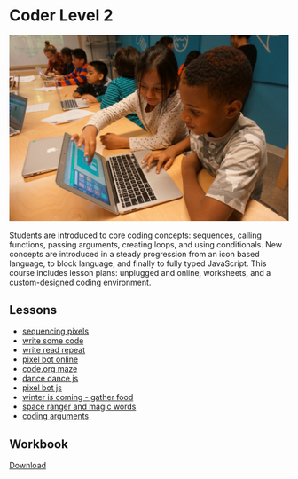 # Coder Level 2

![coder level 2](../../images/coder-level-2.jpg)

Students are introduced to core coding concepts: sequences, calling functions, passing arguments, creating loops, and using conditionals. New concepts are introduced in a steady progression from an icon based language, to block language, and finally to fully typed JavaScript. This course includes lesson plans: unplugged and online, worksheets, and a custom-designed coding environment.

## Lessons

- [sequencing pixels](lesson-plans/lesson-1.html)
- [write some code](lesson-plans/lesson-2.html)
- [write read repeat](lesson-plans/lesson-3.html)
- [pixel bot online](lesson-plans/lesson-4.html)
- [code.org maze](lesson-plans/lesson-5.html)
- [dance dance js](lesson-plans/lesson-6.html)
- [pixel bot js](lesson-plans/lesson-7.html)
- [winter is coming - gather food](lesson-plans/lesson-8.html)
- [space ranger and magic words](lesson-plans/lesson-9.html)
- [coding arguments](lesson-plans/lesson-10.html)

## Workbook

<div style="margin-top: 1em;"><a href="Workbook.pdf" target="_blank">Download </a></div>
